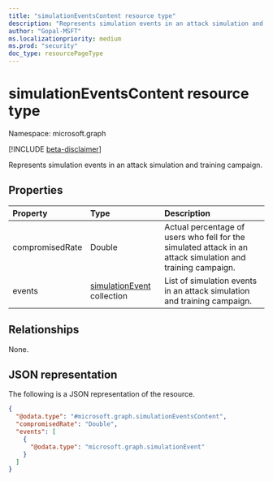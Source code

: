 ```yaml
---
title: "simulationEventsContent resource type"
description: "Represents simulation events in an attack simulation and training campaign."
author: "Gopal-MSFT"
ms.localizationpriority: medium
ms.prod: "security"
doc_type: resourcePageType
---
```


# simulationEventsContent resource type

Namespace: microsoft.graph

[!INCLUDE [beta-disclaimer](../../includes/beta-disclaimer.md)]

Represents simulation events in an attack simulation and training campaign.

## Properties
|Property|Type|Description|
|:---|:---|:---|
|compromisedRate|Double|Actual percentage of users who fell for the simulated attack in an attack simulation and training campaign.|
|events|[simulationEvent](../resources/simulationevent.md) collection|List of simulation events in an attack simulation and training campaign.|

## Relationships
None.

## JSON representation
The following is a JSON representation of the resource.
<!-- {
  "blockType": "resource",
  "@odata.type": "microsoft.graph.simulationEventsContent"
}
-->
``` json
{
  "@odata.type": "#microsoft.graph.simulationEventsContent",
  "compromisedRate": "Double",
  "events": [
    {
      "@odata.type": "microsoft.graph.simulationEvent"
    }
  ]
}
```

